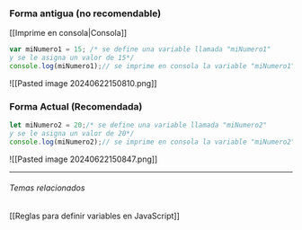 
### Forma antigua (no recomendable)
[[Imprime en consola|Consola]]
``` js
var miNumero1 = 15; /* se define una variable llamada "miNumero1" 
y se le asigna un valor de 15*/
console.log(miNumero1);// se imprime en consola la variable "miNumero1"
```
![[Pasted image 20240622150810.png]]
### Forma Actual (Recomendada)
```js
let miNumero2 = 20;/* se define una variable llamada "miNumero2" 
y se le asigna un valor de 20*/
console.log(miNumero2);// se imprime en consola la variable "miNumero2"
```

![[Pasted image 20240622150847.png]]
***
###### Temas relacionados
[[Reglas para definir variables en JavaScript]]
